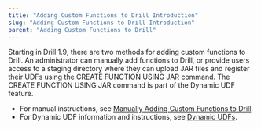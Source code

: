 ```yaml
---
title: "Adding Custom Functions to Drill Introduction"
slug: "Adding Custom Functions to Drill Introduction"
parent: "Adding Custom Functions to Drill"
---
```


Starting in Drill 1.9, there are two methods for adding custom functions to Drill. An administrator can manually add functions to Drill, or provide users access to a staging directory where they can upload JAR files and register their UDFs using the CREATE FUNCTION USING JAR command. The CREATE FUNCTION USING JAR command is part of the Dynamic UDF feature.

- For manual instructions, see [Manually Adding Custom Functions to Drill]({{site.baseurl}}/docs/manually-adding-custom-functions-to-drill/). 
- For Dynamic UDF information and instructions, see [Dynamic UDFs]({{site.baseurl}}/docs/dynamic-udfs/). 
